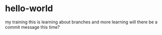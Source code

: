 # hello-world
my training
this is learning about branches
and more learning will there be a commit message this time?
